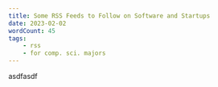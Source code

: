 ```yaml
---
title: Some RSS Feeds to Follow on Software and Startups
date: 2023-02-02
wordCount: 45
tags:
    - rss
    - for comp. sci. majors
---
```


asdfasdf
